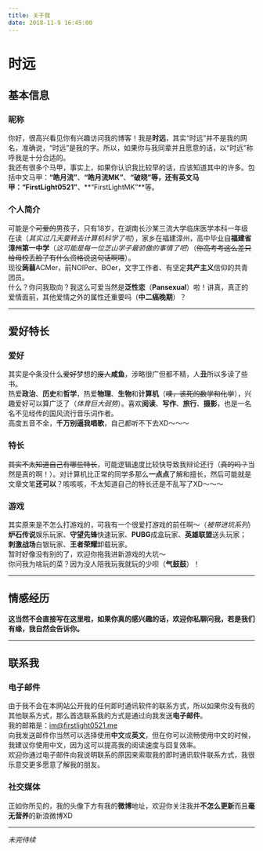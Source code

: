 ```yaml
---
title: 关于我
date: 2018-11-9 16:45:00
---
```



# **时远**
## 基本信息
### 昵称
你好，很高兴看见你有兴趣访问我的博客！我是**时远**，其实“时远”并不是我的网名，准确说，“时远”是我的字。所以，如果你与我同辈并且愿意的话，以“时远”称呼我是十分合适的。  
我还有很多个马甲，事实上，如果你认识我比较早的话，应该知道其中的许多。包括中文马甲：**“皓月流”**、**“皓月流MK”**、**“破晓”**等，还有英文马甲：**“FirstLight0521”**、**“FirstLightMK”**等。  
### 个人简介
可能是个~~可爱的~~男孩子，只有18岁，在湖南长沙某三流大学临床医学本科一年级在读（*其实过几天要转去计算机科学了啦*），家乡在福建漳州，高中毕业自**福建省漳州第一中学**（*这可能是每一位芝山学子最骄傲的事情了吧*）（~~你高考考这么差只给母校丢脸了有什么资格说这句话啊喂~~）。  
现役**蒟蒻**ACMer，前NOIPer、BOer，文字工作者、有坚定**共产主义**信仰的共青团员。  
什么？你问我取向？我这么可爱当然是**泛性恋**（**Pansexual**）啦！讲真，真正的爱情面前，其他爱情之外的属性还重要吗（**中二癌晚期**）？

---
## 爱好特长
### 爱好
其实是~~个~~条没什么~~爱好~~梦想的~~废人~~**咸鱼**，涉略很广但都不精，人**丑**所以多读了些书。  
热爱**政治**、**历史**和**哲学**，热爱**物理**、**生物**和**计算机**（~~噢，该死的数学和化学~~），兴趣爱好可以算广泛了（*体育巨大弱势*）。喜欢**阅读**、**写作**、**旅行**、**摄影**，也是一名名不见经传的国风流行音乐词作者。  
高度五音不全，**千万别逼我唱歌**，自己都听不下去XD～～～ 
### 特长 
~~其实不太知道自己有哪些特长~~，可能逻辑速度比较快导致我辩论还行（~~真的吗？~~当然是真的啊！）。对计算机比正常的同学多那么**一点点**了解和擅长，然后可能就是文章文笔**还可以**？咳咳咳，不太知道自己的特长还是不乱写了XD～～～  
### 游戏
其实原来是不怎么打游戏的，可我有一个很爱打游戏的前任啊～（*被带进坑系列*）  
**炉石传说**娱乐玩家、**守望先锋**快速玩家、**PUBG**成盒玩家、**英雄联盟**送头玩家；  
**刺激战场**白银玩家、**王者荣耀**卸载玩家。  
暂时好像没有别的了，欢迎你拖我进新游戏的大坑～  
你问我为啥玩的菜？因为没人陪我玩我就玩的少呗（**气鼓鼓**）！  

---
## 情感经历
**这当然不会直接写在这里啦，如果你真的感兴趣的话，欢迎你私聊问我，若是我们有缘，我自然会告诉你。**  

---
## 联系我
### 电子邮件
由于我不会在本网站公开我的任何即时通讯软件的联系方式，所以如果你没有我的其他联系方式，那么首选联系我的方式是通过向我发送**电子邮件**。  
我的邮箱是：im@firstlight0521.me  
向我发送邮件你当然可以选择使用**中文**或**英文**，但在你可以流畅使用中文的时候，我建议你使用中文，因为这可以提高我的阅读速度与回复效率。  
欢迎你通过电子邮件向我说明联系的原因来索取我的即时通讯软件联系方式，我很乐意交更多愿意了解我的朋友。  
### 社交媒体
正如你所见的，我的头像下方有我的**微博**地址，欢迎你关注我并**不怎么更新**而且**毫无营养**的新浪微博XD

---
*未完待续*